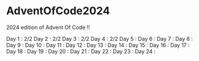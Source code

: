 # AdventOfCode2024

2024 edition of Advent Of Code !!

Day 1  : 2/2
Day 2  : 2/2
Day 3  : 2/2
Day 4  : 2/2
Day 5  :
Day 6  :
Day 7  :
Day 8  :
Day 9  :
Day 10 :
Day 11 :
Day 12 :
Day 13 :
Day 14 :
Day 15 :
Day 16 :
Day 17 :
Day 18 :
Day 19 :
Day 20 :
Day 21 :
Day 22 :
Day 23 :
Day 24 :
